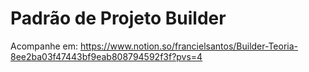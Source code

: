 # Padrão de Projeto Builder
Acompanhe em: https://www.notion.so/francielsantos/Builder-Teoria-8ee2ba03f47443bf9eab808794592f3f?pvs=4